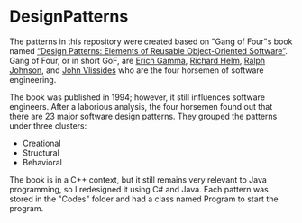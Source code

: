 # DesignPatterns
The patterns in this repository were created based on "Gang of Four"s book named [“Design Patterns: Elements of Reusable Object-Oriented Software”](https://en.wikipedia.org/wiki/Design_Patterns). Gang of Four, or in short GoF, are [Erich Gamma](https://en.wikipedia.org/wiki/Erich_Gamma), [Richard Helm](https://wiki.c2.com/?RichardHelm), [Ralph Johnson](https://en.wikipedia.org/wiki/Ralph_Johnson_(computer_scientist)), and [John Vlissides](https://en.wikipedia.org/wiki/John_Vlissides) who are the four horsemen of software engineering.

The book was published in 1994; however, it still influences software engineers. After a laborious analysis, the four horsemen found out that there are 23 major software design patterns. They grouped the patterns under three clusters:
- Creational
- Structural
- Behavioral

The book is in a C++ context, but it still remains very relevant to Java programming, so I redesigned it using C# and Java. Each pattern was stored in the "Codes" folder and had a class named Program to start the program.
